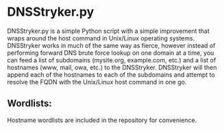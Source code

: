 # DNSStryker.py

DNSStryker.py is a simple Python script with a simple improvement that wraps around the host command in Unix/Linux operating systems. DNSStryker works in much of the same way as fierce, however instead of performing forward DNS brute force lookup on one domain at a time, you can feed a list of subdomains (mysite.org, example.com, etc.) and a list of hostnames (www, mail, owa, etc.) to the DNSStryker. DNSStryker will then append each of the hostnames to each of the subdomains and attempt to resolve the FQDN with the Unix/Linux host command in one go.

## Wordlists:
Hostname wordlists are included in the repository for convenience.
